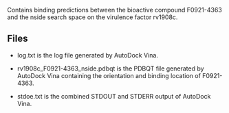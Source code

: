 Contains binding predictions between the bioactive compound F0921-4363 and the nside search space on the virulence factor rv1908c.

## Files

- log.txt is the log file generated by AutoDock Vina.

- rv1908c_F0921-4363_nside.pdbqt is the PDBQT file generated by AutoDock Vina containing the orientation and binding location of F0921-4363.

- stdoe.txt is the combined STDOUT and STDERR output of AutoDock Vina.

